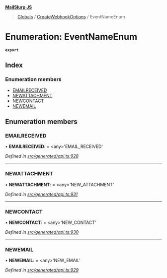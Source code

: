 **[MailSlurp JS](../README.md)**

> [Globals](../README.md) / [CreateWebhookOptions](../modules/createwebhookoptions.md) / EventNameEnum

# Enumeration: EventNameEnum

**`export`** 

## Index

### Enumeration members

* [EMAILRECEIVED](createwebhookoptions.eventnameenum.md#emailreceived)
* [NEWATTACHMENT](createwebhookoptions.eventnameenum.md#newattachment)
* [NEWCONTACT](createwebhookoptions.eventnameenum.md#newcontact)
* [NEWEMAIL](createwebhookoptions.eventnameenum.md#newemail)

## Enumeration members

### EMAILRECEIVED

•  **EMAILRECEIVED**:  = \<any>'EMAIL\_RECEIVED'

*Defined in [src/generated/api.ts:928](https://github.com/mailslurp/mailslurp-client/blob/24bff2e/src/generated/api.ts#L928)*

___

### NEWATTACHMENT

•  **NEWATTACHMENT**:  = \<any>'NEW\_ATTACHMENT'

*Defined in [src/generated/api.ts:931](https://github.com/mailslurp/mailslurp-client/blob/24bff2e/src/generated/api.ts#L931)*

___

### NEWCONTACT

•  **NEWCONTACT**:  = \<any>'NEW\_CONTACT'

*Defined in [src/generated/api.ts:930](https://github.com/mailslurp/mailslurp-client/blob/24bff2e/src/generated/api.ts#L930)*

___

### NEWEMAIL

•  **NEWEMAIL**:  = \<any>'NEW\_EMAIL'

*Defined in [src/generated/api.ts:929](https://github.com/mailslurp/mailslurp-client/blob/24bff2e/src/generated/api.ts#L929)*
